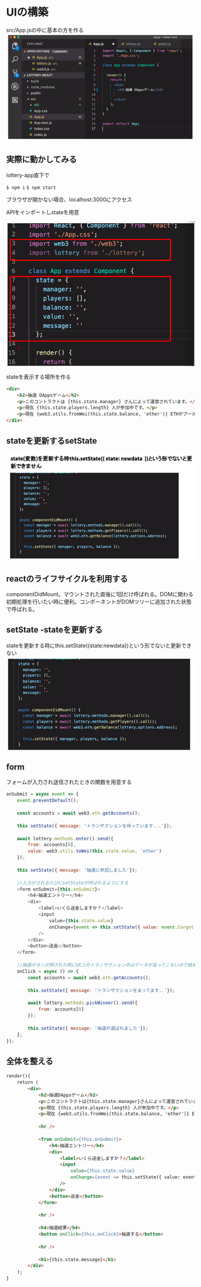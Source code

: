 # UIの構築
src/App.jsの中に基本の方を作る
![UI](https://github.com/cryptoage-jp/education/blob/master/images/UI.png)

## 実際に動かしてみる
lottery-app直下で

`$ npm i`
`$ npm start`

ブラウザが開かない場合、localhost:3000にアクセス

APIをインポートしstateを用意

![API](https://github.com/cryptoage-jp/education/blob/master/images/ImportAPI.png)

stateを表示する場所を作る
```html
<div>
    <h2>抽選 DAppsゲーム</h2>
    <p>このコントラクトは {this.state.manager} さんによって運営されています。</p>
    <p>現在 {this.state.players.length} 人が参加中です。</p>
    <p>現在 {web3.utils.fromWei(this.state.balance, 'ether')} ETHがプールされています</p>
</div>
```

## stateを更新するsetState
![setState](https://github.com/cryptoage-jp/education/blob/master/images/setState.png)


## reactのライフサイクルを利用する
componentDidMount。マウントされた直後に1回だけ呼ばれる。DOMに関わる初期処理を行いたい時に便利。コンポーネントがDOMツリーに追加された状態で呼ばれる。

## setState -stateを更新する
stateを更新する時にthis.setState({state:newdata})という形でないと更新できない
![state](https://github.com/cryptoage-jp/education/blob/master/images/state.png)

## form
フォームが入力され送信されたときの関数を用意する
```javascript
onSubmit = async event => {
    event.preventDefault();

    const accounts = await web3.eth.getAccounts();

    this.setState({ message: 'トランザクションを待っています...'});

    await lottery.methods.enter().send({
        from: accounts[0],
        value: web3.utils.toWei(this.state.value, 'ether')
    });

    this.setState({ message: '抽選に参加しました'});

    //入力がされるたびにsetStateが呼ばれるようにする
    <form onSubmit={this.onSubmit}>
        <h4>抽選エントリー</h4>
        <div>
            <label>いくら送金しますか？</label>
            <input
                value={this.state.value}
                onChange={event => this.setState({ value: event.target.value})}
            />
        </div>
        <button>送金</button>
    </form>

    //抽選ボタンが押された時にUX上のトランザクション中はデータが返ってこないので結果が到達するまでのメッセージを用意する
    onClick = async () => {
        const accounts = await web3.eth.getAccounts();

        this.setState({ message: 'トランザクションをまってます..'});

        await lottery.methods.pickWinner().send({
            from: accounts[0]
        });

        this.setState({ message: '抽選が選ばれました'});
    };
});
```

## 全体を整える

```html
render(){
    return (
        <div>
            <h2>抽選DAppsゲーム</h2>
            <p>このコントラクトは{this.state.manager}さんによって運営されています。</p>
            <p>現在 {this.state.players.length} 人が参加中です。</p>
            <p>現在 {web3.utils.fromWei(this.state.balance, 'ether')} ETHがプールされています。</p>

            <hr />

            <from onSubmit={this.onSubmit}>
                <h4>抽選エントリー</h4>
                <div>
                    <label>いくら送金しますか？</label>
                    <input
                        value={this.state.value}
                        onChange={event => this.setState({ value: event.target.value })}
                    />
                </div>
                <button>送金</button>
            </form>

            <hr />

            <h4>抽選結果</h4>
            <button onClick={this.onClick}>抽選する</button>

            <hr />

            <h1>{this.state.message}</h1>
        </div>
    );
}
```